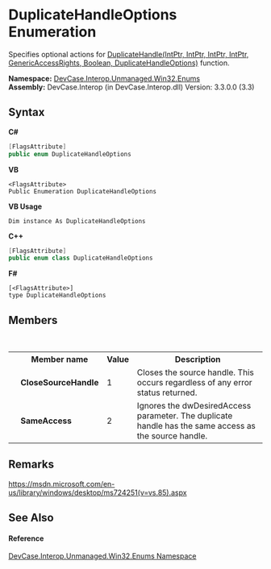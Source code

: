 # DuplicateHandleOptions Enumeration
 

Specifies optional actions for <a href="M_DevCase_Interop_Unmanaged_Win32_NativeMethods_DuplicateHandle">DuplicateHandle(IntPtr, IntPtr, IntPtr, IntPtr, GenericAccessRights, Boolean, DuplicateHandleOptions)</a> function.

**Namespace:**&nbsp;<a href="N_DevCase_Interop_Unmanaged_Win32_Enums">DevCase.Interop.Unmanaged.Win32.Enums</a><br />**Assembly:**&nbsp;DevCase.Interop (in DevCase.Interop.dll) Version: 3.3.0.0 (3.3)

## Syntax

**C#**<br />
``` C#
[FlagsAttribute]
public enum DuplicateHandleOptions
```

**VB**<br />
``` VB
<FlagsAttribute>
Public Enumeration DuplicateHandleOptions
```

**VB Usage**<br />
``` VB Usage
Dim instance As DuplicateHandleOptions
```

**C++**<br />
``` C++
[FlagsAttribute]
public enum class DuplicateHandleOptions
```

**F#**<br />
``` F#
[<FlagsAttribute>]
type DuplicateHandleOptions
```


## Members
&nbsp;<table><tr><th></th><th>Member name</th><th>Value</th><th>Description</th></tr><tr><td /><td target="F:DevCase.Interop.Unmanaged.Win32.Enums.DuplicateHandleOptions.CloseSourceHandle">**CloseSourceHandle**</td><td>1</td><td>Closes the source handle. This occurs regardless of any error status returned.</td></tr><tr><td /><td target="F:DevCase.Interop.Unmanaged.Win32.Enums.DuplicateHandleOptions.SameAccess">**SameAccess**</td><td>2</td><td>Ignores the dwDesiredAccess parameter. The duplicate handle has the same access as the source handle.</td></tr></table>

## Remarks
<a href="https://msdn.microsoft.com/en-us/library/windows/desktop/ms724251(v=vs.85).aspx" target="_blank">https://msdn.microsoft.com/en-us/library/windows/desktop/ms724251(v=vs.85).aspx</a>

## See Also


#### Reference
<a href="N_DevCase_Interop_Unmanaged_Win32_Enums">DevCase.Interop.Unmanaged.Win32.Enums Namespace</a><br />
